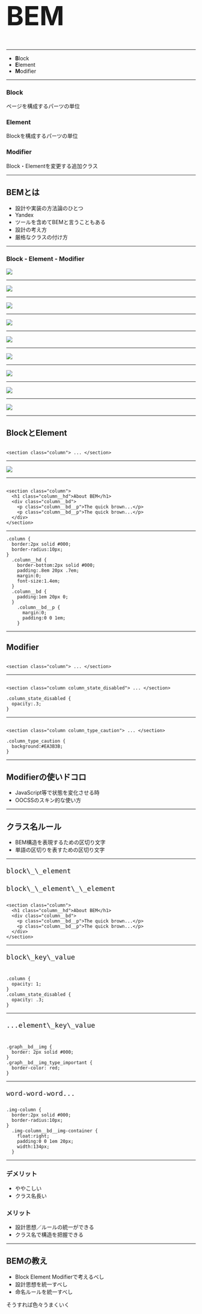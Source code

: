<h1 style="font-size:5em">BEM</h1>

----

<ul class="bigList">
<li><strong>B</strong>lock</li>
<li><strong>E</strong>lement</li>
<li><strong>M</strong>odifier</li>
</ul>

---

### Block

ページを構成するパーツの単位

### Element

Blockを構成するパーツの単位

### Modifier

Block・Elementを変更する追加クラス

---

## BEMとは

* 設計や実装の方法論のひとつ
* Yandex
* ツールを含めてBEMと言うこともある
* 設計の考え方
* 厳格なクラスの付け方

----

### Block - Element - Modifier

![](img/bem-exp/1.png)

---

![](img/bem-exp/2.png)

---

![](img/bem-exp/3.png)

---

![](img/bem-exp/4.png)

---

![](img/bem-exp/5.png)

---

![](img/bem-exp/6.png)

---

![](img/bem-exp/7.png)

---

![](img/bem-exp/8.png)

---

![](img/bem-exp/9.png)

----

## BlockとElement

<div class="my-img"><img src="img/bem-exp/block-exp.png" alt=""></div>

```
<section class="column"> ... </section>
```

---

![](img/bem-exp/block-exp2.png)

---

<div class="my-img"><img src="img/bem-exp/block-exp.png" alt=""></div>

```
<section class="column">
  <h1 class="column__hd">About BEM</h1>
  <div class="column__bd">
    <p class="column__bd__p">The quick brown...</p>
    <p class="column__bd__p">The quick brown...</p>
  </div>
</section>
```

---

```
.column {
  border:2px solid #000;
  border-radius:10px;
}
  .column__hd {
    border-bottom:2px solid #000;
    padding:.8em 20px .7em;
    margin:0;
    font-size:1.4em;
  }
  .column__bd {
    padding:1em 20px 0;
  }
    .column__bd__p {
      margin:0;
      padding:0 0 1em;
    }
```

----

## Modifier

<div class="my-img"><img src="img/bem-exp/block-exp.png" alt=""></div>

```
<section class="column"> ... </section>
```

---

<div class="my-img"><img src="img/bem-exp/mod-exp.png" alt=""></div>

```
<section class="column column_state_disabled"> ... </section>
```

```
.column_state_disabled {
  opacity:.3;
}
```

---

<div class="my-img"><img src="img/bem-exp/mod-exp2.png" alt=""></div>

```
<section class="column column_type_caution"> ... </section>
```

```
.column_type_caution {
  background:#EA3B3B;
}
```

---

## Modifierの使いドコロ

* JavaScript等で状態を変化させる時
* OOCSSのスキン的な使い方

----

## クラス名ルール

* BEM構造を表現するための区切り文字
* 単語の区切りを表すための区切り文字

---

<p style="font-size:1.5em; padding-bottom:.25em"><code>block\_\_element</code></p>
<p style="font-size:1.5em; padding-bottom:.25em"><code>block\_\_element\_\_element</code></p>

```
<section class="column">
  <h1 class="column__hd">About BEM</h1>
  <div class="column__bd">
    <p class="column__bd__p">The quick brown...</p>
    <p class="column__bd__p">The quick brown...</p>
  </div>
</section>
```

---

<p style="font-size:1.5em; padding-bottom:.25em"><code>block\_key\_value</code></p>

<div class="my-img"><img src="img/bem-exp/mod-exp4.png" alt=""></div>

```
.column {
  opacity: 1;
}
.column_state_disabled {
  opacity: .3;
}
```

---

<p style="font-size:1.5em; padding-bottom:.25em"><code>...element\_key\_value</code></p>

<div class="my-img"><img src="img/bem-exp/mod-exp3.png" alt=""></div>

```
.graph__bd__img {
  border: 2px solid #000;
}
.graph__bd__img_type_important {
  border-color: red;
}
```

---

<p style="font-size:1.5em; padding-bottom:.25em"><code>word-word-word...</code></p>

```
.img-column {
  border:2px solid #000;
  border-radius:10px;
}
  .img-column__bd__img-container {
    float:right;
    padding:0 0 1em 20px;
    width:134px;
  }
```

---

### デメリット

* ややこしい
* クラス名長い

### メリット

* 設計思想／ルールの統一ができる
* クラス名で構造を把握できる

----

## BEMの教え

* Block Element Modifierで考えるべし
* 設計思想を統一すべし
* 命名ルールを統一すべし

そうすれば色々うまくいく
